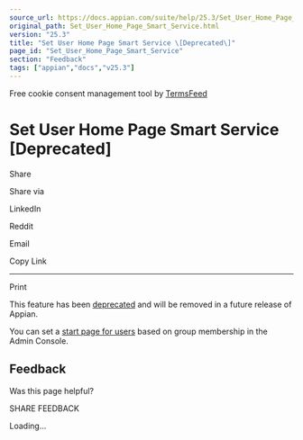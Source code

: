 ```yaml
---
source_url: https://docs.appian.com/suite/help/25.3/Set_User_Home_Page_Smart_Service.html
original_path: Set_User_Home_Page_Smart_Service.html
version: "25.3"
title: "Set User Home Page Smart Service \[Deprecated\]"
page_id: "Set_User_Home_Page_Smart_Service"
section: "Feedback"
tags: ["appian","docs","v25.3"]
---
```



Free cookie consent management tool by [TermsFeed](https://www.termsfeed.com/)

# Set User Home Page Smart Service \[Deprecated\]

Share

Share via

LinkedIn

Reddit

Email

Copy Link

* * *

Print

This feature has been [deprecated](Deprecated_Features.html) and will be removed in a future release of Appian.

You can set a [start page for users](Appian_Administration_Console.html#user-start-pages) based on group membership in the Admin Console.

## Feedback

Was this page helpful?

SHARE FEEDBACK

Loading...